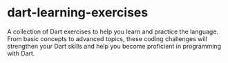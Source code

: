 # dart-learning-exercises
A collection of Dart exercises to help you learn and practice the language. From basic concepts to advanced topics, these coding challenges will strengthen your Dart skills and help you become proficient in programming with Dart.
